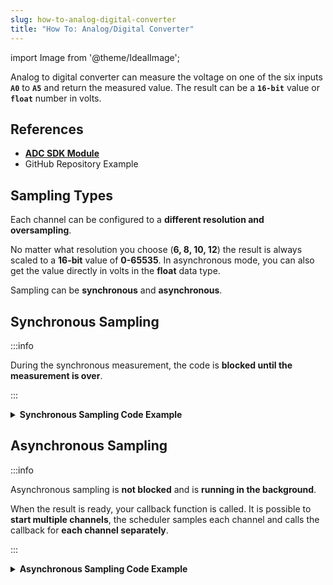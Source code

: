 ```yaml
---
slug: how-to-analog-digital-converter
title: "How To: Analog/Digital Converter"
---
```

import Image from '@theme/IdealImage';

Analog to digital converter can measure the voltage on one of the six inputs **`A0`** to **`A5`** and return the measured value. The result can be a **`16-bit`** value or **`float`** number in volts.

## References
- [**ADC SDK Module**](https://sdk.hardwario.com/group__twr__adc.html)
- GitHub Repository Example

## Sampling Types

Each channel can be configured to a **different resolution and oversampling**.

No matter what resolution you choose (**6, 8, 10, 12**) the result is always scaled to a **16-bit** value of **0-65535**.
In asynchronous mode, you can also get the value directly in volts in the **float** data type.

Sampling can be **synchronous** and **asynchronous**.

## Synchronous Sampling

:::info

  During the synchronous measurement, the code is **blocked until the measurement is over**.

:::

<details>
<summary>
<b>
Synchronous Sampling Code Example
</b>
</summary>
<p>

  ```c showLineNumbers
  #include <application.h>

  void application_init(void)
  {
      twr_log_init(TWR_LOG_LEVEL_DEBUG, TWR_LOG_TIMESTAMP_OFF);

      twr_adc_init();
  }

  void application_task()
  {
      uint16_t adc;

      twr_adc_get_value(TWR_ADC_CHANNEL_A2, &adc);
      twr_log_debug("%d", adc);

      twr_scheduler_plan_current_relative(200);
  }
  ```

</p>
</details>

## Asynchronous Sampling

:::info

  Asynchronous sampling is **not blocked** and is **running in the background**.

  When the result is ready, your callback function is called. It is possible to **start multiple channels**, the scheduler samples each channel and calls the callback for **each channel separately**.

:::

<details>
<summary>
<b>
Asynchronous Sampling Code Example
</b>
</summary>
<p>

  ```c showLineNumbers
  #include <application.h>

  static void _adc_event_handler(twr_adc_channel_t channel, twr_adc_event_t event, void *param)
  {
      (void) channel;
      (void) param;

      if (event == TWR_ADC_EVENT_DONE)
      {
          uint16_t adc;
          twr_adc_async_get_value(TWR_ADC_CHANNEL_A2, &adc);
          twr_log_debug("%d", adc);

          float voltage;
          twr_adc_get_result_voltage(TWR_ADC_CHANNEL_A2, &voltage);
          twr_log_debug("%f", voltage);
      }
  }

  void application_init(void)
  {
      twr_log_init(TWR_LOG_LEVEL_DEBUG, TWR_LOG_TIMESTAMP_OFF);

      twr_adc_init();
      twr_adc_set_event_handler(TWR_ADC_CHANNEL_A2, _adc_event_handler, NULL);
      twr_adc_resolution_set(TWR_ADC_CHANNEL_A2, TWR_ADC_RESOLUTION_12_BIT);
      twr_adc_oversampling_set(TWR_ADC_CHANNEL_A2, TWR_ADC_OVERSAMPLING_256);
  }

  void application_task()
  {
      twr_adc_async_measure(TWR_ADC_CHANNEL_A2);

      twr_scheduler_plan_current_relative(200);
  }
  ```

</p>
</details>
